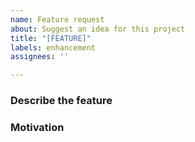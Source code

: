 ```yaml
---
name: Feature request
about: Suggest an idea for this project
title: "[FEATURE]"
labels: enhancement
assignees: ''

---
```


### Describe the feature
<!-- Provide a thorough description of the feature. If possible, include examples of  the feature and its behavior. For example, if it's a new command flag, provide examples of using the command flag and expected outputs. -->

### Motivation
<!-- Describe why you want this feature. This is important for assessing the priority of the feature and if alternative solutions exist. -->

